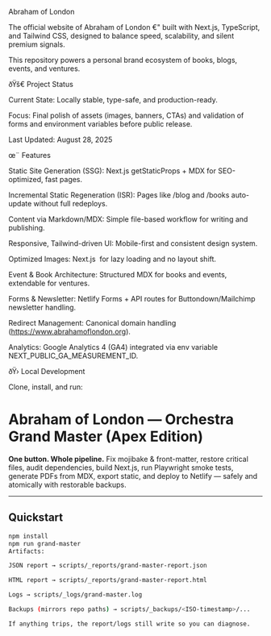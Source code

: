 Abraham of London

The official website of Abraham of London €" built with Next.js, TypeScript, and Tailwind CSS, designed to balance speed, scalability, and silent premium signals.

This repository powers a personal brand ecosystem of books, blogs, events, and ventures.

ðŸš€ Project Status

Current State: Locally stable, type-safe, and production-ready.

Focus: Final polish of assets (images, banners, CTAs) and validation of forms and environment variables before public release.

Last Updated: August 28, 2025

œ¨ Features

Static Site Generation (SSG): Next.js getStaticProps + MDX for SEO-optimized, fast pages.

Incremental Static Regeneration (ISR): Pages like /blog and /books auto-update without full redeploys.

Content via Markdown/MDX: Simple file-based workflow for writing and publishing.

Responsive, Tailwind-driven UI: Mobile-first and consistent design system.

Optimized Images: Next.js <Image /> for lazy loading and no layout shift.

Event & Book Architecture: Structured MDX for books and events, extendable for ventures.

Forms & Newsletter: Netlify Forms + API routes for Buttondown/Mailchimp newsletter handling.

Redirect Management: Canonical domain handling (https://www.abrahamoflondon.org).

Analytics: Google Analytics 4 (GA4) integrated via env variable NEXT_PUBLIC_GA_MEASUREMENT_ID.

ðŸ› Local Development

Clone, install, and run:

# Abraham of London — Orchestra Grand Master (Apex Edition)

**One button. Whole pipeline.**
Fix mojibake & front-matter, restore critical files, audit dependencies, build Next.js, run Playwright smoke tests, generate PDFs from MDX, export static, and deploy to Netlify — safely and atomically with restorable backups.

---

## Quickstart

```bash
npm install
npm run grand-master
Artifacts:

JSON report → scripts/_reports/grand-master-report.json

HTML report → scripts/_reports/grand-master-report.html

Logs → scripts/_logs/grand-master.log

Backups (mirrors repo paths) → scripts/_backups/<ISO-timestamp>/...

If anything trips, the report/logs still write so you can diagnose.
```

